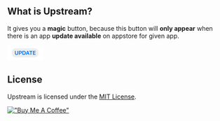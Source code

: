 ## What is Upstream?

It gives you a **magic** button, because this button will **only appear** when there is an app **update available** on appstore for given app. 

<img src="https://github.com/myawesomehub/Upstream/blob/main/Asset/updateButton.png">



## License

Upstream is licensed under the [MIT License](https://github.com/myawesomehub/Upstream/blob/main/LICENSE).

[!["Buy Me A Coffee"](https://www.buymeacoffee.com/assets/img/custom_images/orange_img.png)](https://www.buymeacoffee.com/mohdYasir03)
